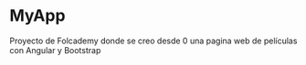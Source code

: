 # MyApp

Proyecto de Folcademy donde se creo desde 0 una pagina web de películas con Angular y Bootstrap
